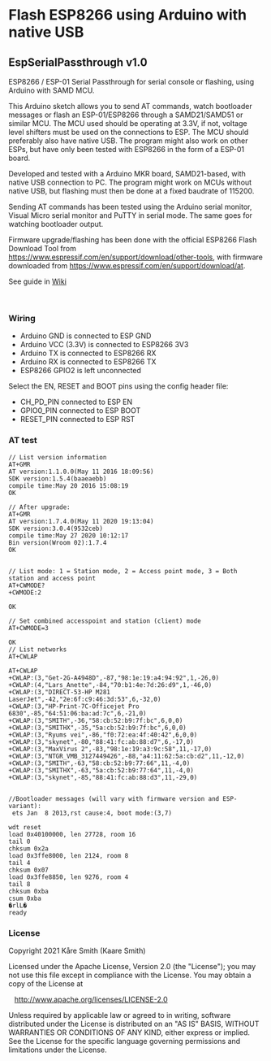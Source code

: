 # Flash ESP8266 using Arduino with native USB
## EspSerialPassthrough v1.0

ESP8266 / ESP-01 Serial Passthrough for serial console or flashing, using Arduino with SAMD MCU.

This Arduino sketch allows you to send AT commands, watch bootloader messages or flash an ESP-01/ESP8266 through a SAMD21/SAMD51 or similar MCU. 
The MCU used should be operating at 3.3V, if not, voltage level shifters must be used on the connections to ESP.
The MCU should preferably also have native USB.
The program might also work on other ESPs, but have only been tested with ESP8266 in the form of a ESP-01 board.

Developed and tested with a Arduino MKR board, SAMD21-based, with native USB connection to PC.
The program might work on MCUs without native USB, but flashing must then be done at a fixed baudrate of 115200. 

Sending AT commands has been tested using the Arduino serial monitor, Visual Micro serial monitor and PuTTY in serial mode.
The same goes for watching bootloader output.

Firmware upgrade/flashing has been done with the official ESP8266 Flash Download Tool from https://www.espressif.com/en/support/download/other-tools, 
with firmware downloaded from https://www.espressif.com/en/support/download/at.

See guide in [Wiki](https://github.com/ksmith3036/EspSerialPassthrough/wiki/)

&nbsp;

### Wiring

- Arduino GND is connected to ESP GND
- Arduino VCC (3.3V) is connected to ESP8266 3V3
- Arduino TX is connected to ESP8266 RX
- Arduino RX is connected to ESP8266 TX
- ESP8266 GPIO2 is left unconnected

Select the EN, RESET and BOOT pins using the config header file:

- CH_PD_PIN connected to ESP EN
- GPIO0_PIN connected to ESP BOOT
- RESET_PIN connected to ESP RST

### AT test

```
// List version information
AT+GMR
AT version:1.1.0.0(May 11 2016 18:09:56)
SDK version:1.5.4(baaeaebb)
compile time:May 20 2016 15:08:19
OK

// After upgrade:
AT+GMR
AT version:1.7.4.0(May 11 2020 19:13:04)
SDK version:3.0.4(9532ceb)
compile time:May 27 2020 10:12:17
Bin version(Wroom 02):1.7.4
OK


// List mode: 1 = Station mode, 2 = Access point mode, 3 = Both station and access point
AT+CWMODE?
+CWMODE:2

OK

// Set combined accesspoint and station (client) mode
AT+CWMODE=3

OK
// List networks
AT+CWLAP

AT+CWLAP
+CWLAP:(3,"Get-2G-A4948D",-87,"98:1e:19:a4:94:92",1,-26,0)
+CWLAP:(4,"Lars_Anette",-84,"70:b1:4e:7d:26:d9",1,-46,0)
+CWLAP:(3,"DIRECT-53-HP M281 LaserJet",-42,"2e:6f:c9:46:3d:53",6,-32,0)
+CWLAP:(3,"HP-Print-7C-Officejet Pro 6830",-85,"64:51:06:ba:ad:7c",6,-21,0)
+CWLAP:(3,"SMITH",-36,"58:cb:52:b9:7f:bc",6,0,0)
+CWLAP:(3,"SMITHX",-35,"5a:cb:52:b9:7f:bc",6,0,0)
+CWLAP:(3,"Ryums vei",-86,"f0:72:ea:4f:40:42",6,0,0)
+CWLAP:(3,"skynet",-80,"88:41:fc:ab:88:d7",6,-17,0)
+CWLAP:(3,"MaxVirus 2",-83,"98:1e:19:a3:9c:58",11,-17,0)
+CWLAP:(3,"NTGR_VMB_3127449426",-88,"a4:11:62:5a:cb:d2",11,-12,0)
+CWLAP:(3,"SMITH",-63,"58:cb:52:b9:77:66",11,-4,0)
+CWLAP:(3,"SMITHX",-63,"5a:cb:52:b9:77:64",11,-4,0)
+CWLAP:(3,"skynet",-85,"88:41:fc:ab:88:d3",11,-29,0)


//Bootloader messages (will vary with firmware version and ESP-variant):
 ets Jan  8 2013,rst cause:4, boot mode:(3,7)

wdt reset
load 0x40100000, len 27728, room 16
tail 0
chksum 0x2a
load 0x3ffe8000, len 2124, room 8
tail 4
chksum 0x07
load 0x3ffe8850, len 9276, room 4
tail 8
chksum 0xba
csum 0xba
�rlL�
ready

```

### License

Copyright 2021 Kåre Smith (Kaare Smith)

Licensed under the Apache License, Version 2.0 (the "License");
you may not use this file except in compliance with the License.
You may obtain a copy of the License at

&nbsp;&nbsp;&nbsp;http://www.apache.org/licenses/LICENSE-2.0

Unless required by applicable law or agreed to in writing, software
distributed under the License is distributed on an "AS IS" BASIS,
WITHOUT WARRANTIES OR CONDITIONS OF ANY KIND, either express or implied.
See the License for the specific language governing permissions and
limitations under the License.
